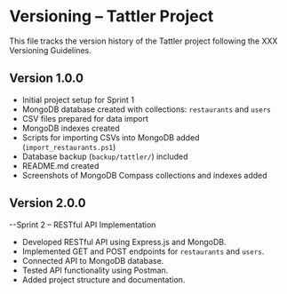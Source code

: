 # Versioning – Tattler Project

This file tracks the version history of the Tattler project following the XXX Versioning Guidelines.

## Version 1.0.0
- Initial project setup for Sprint 1
- MongoDB database created with collections: `restaurants` and `users`
- CSV files prepared for data import
- MongoDB indexes created
- Scripts for importing CSVs into MongoDB added (`import_restaurants.ps1`)
- Database backup (`backup/tattler/`) included
- README.md created
- Screenshots of MongoDB Compass collections and indexes added

## Version 2.0.0
--Sprint 2 – RESTful API Implementation
- Developed RESTful API using Express.js and MongoDB.
- Implemented GET and POST endpoints for `restaurants` and `users`.
- Connected API to MongoDB database.
- Tested API functionality using Postman.
- Added project structure and documentation.
